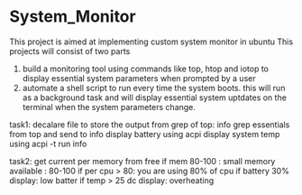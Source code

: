 # System_Monitor
This project is aimed at implementing  custom system monitor in ubuntu
This projects will consist of two parts
1. build a monitoring tool using commands like top, htop and iotop to display essential system parameters when prompted by a user
2. automate a shell script to run every time the system boots. this will run as a background task and will display essential system uptdates on the terminal when the system parameters change.

task1:
decalare file to store the output from grep of top: info
grep essentials from top  and send to info
display battery using acpi
display system temp using acpi -t
run info

task2:
get current per memory from free
if mem 80-100 : small memory available : 80-100
if per cpu > 80: you are using 80% of cpu
if battery 30% display: low batter
if temp > 25 dc display: overheating